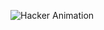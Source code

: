 ![Hacker Animation](https://readme-typing-svg.herokuapp.com?font=Fira+Code&size=22&pause=1000&color=00FF00&center=true&vCenter=true&width=500&lines=$+whatisthis;PYTHON+LAB+EXERCISES+SUBMITTED+TO+RESMINIRANJAN;VEGAM+CHECK+CHEYYUVOOO??+MISSEEEEE+&#129397;)

